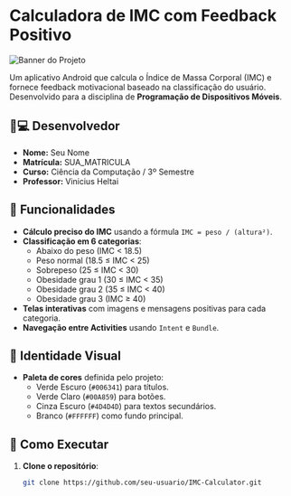 # Calculadora de IMC com Feedback Positivo 

![Banner do Projeto](/caminho/para/sua-imagem-banner.png) 

Um aplicativo Android que calcula o Índice de Massa Corporal (IMC) e fornece feedback motivacional baseado na classificação do usuário. Desenvolvido para a disciplina de **Programação de Dispositivos Móveis**.

## 🧑💻 Desenvolvedor
- **Nome:** Seu Nome  
- **Matrícula:** SUA_MATRICULA  
- **Curso:** Ciência da Computação / 3º Semestre  
- **Professor:** Vinicius Heltai  

## 🚀 Funcionalidades
- **Cálculo preciso do IMC** usando a fórmula `IMC = peso / (altura²)`.
- **Classificação em 6 categorias**:
  - Abaixo do peso (IMC < 18.5)
  - Peso normal (18.5 ≤ IMC < 25)
  - Sobrepeso (25 ≤ IMC < 30)
  - Obesidade grau 1 (30 ≤ IMC < 35)
  - Obesidade grau 2 (35 ≤ IMC < 40)
  - Obesidade grau 3 (IMC ≥ 40)
- **Telas interativas** com imagens e mensagens positivas para cada categoria.
- **Navegação entre Activities** usando `Intent` e `Bundle`.

## 🎨 Identidade Visual
- **Paleta de cores** definida pelo projeto:
  - Verde Escuro (`#006341`) para títulos.
  - Verde Claro (`#00A859`) para botões.
  - Cinza Escuro (`#4D4D4D`) para textos secundários.
  - Branco (`#FFFFFF`) como fundo principal.

## 🔧 Como Executar
1. **Clone o repositório**:
   ```bash
   git clone https://github.com/seu-usuario/IMC-Calculator.git
